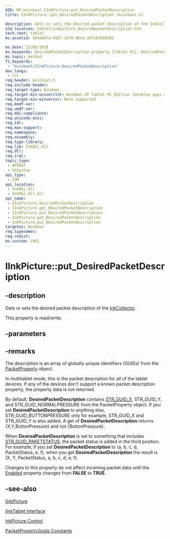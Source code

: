 ```yaml
---
UID: NF:msinkaut.IInkPicture.put_DesiredPacketDescription
title: IInkPicture::put_DesiredPacketDescription (msinkaut.h)

description: Gets or sets the desired packet description of the InkCollector.
old-location: tablet\inkpicture_desiredpacketdescription.htm
tech.root: tablet
ms.assetid: 5b4a667a-b927-4278-9be2-2d7163568582

ms.date: 12/05/2018
ms.keywords: DesiredPacketDescription property [Tablet PC], DesiredPacketDescription property [Tablet PC],IInkPicture interface, IInkPicture interface [Tablet PC],DesiredPacketDescription property, IInkPicture.DesiredPacketDescription, IInkPicture.put_DesiredPacketDescription, IInkPicture::DesiredPacketDescription, IInkPicture::get_DesiredPacketDescription, IInkPicture::put_DesiredPacketDescription, InkPicture.get_DesiredPacketDescription, InkPicture.put_DesiredPacketDescription, get_DesiredPacketDescription, msinkaut/IInkPicture::DesiredPacketDescription, msinkaut/IInkPicture::get_DesiredPacketDescription, msinkaut/IInkPicture::put_DesiredPacketDescription, putDesiredPacketDescription, put_DesiredPacketDescription, tablet.inkpicture_desiredpacketdescription
ms.topic: method
f1_keywords: 
 - "msinkaut/IInkPicture.DesiredPacketDescription"
dev_langs:
 - c++
req.header: msinkaut.h
req.include-header: 
req.target-type: Windows
req.target-min-winverclnt: Windows XP Tablet PC Edition [desktop apps only]
req.target-min-winversvr: None supported
req.kmdf-ver: 
req.umdf-ver: 
req.ddi-compliance: 
req.unicode-ansi: 
req.idl: 
req.max-support: 
req.namespace: 
req.assembly: 
req.type-library: 
req.lib: InkObj.dll
req.dll: 
req.irql: 
topic_type:
 - APIRef
 - kbSyntax
api_type:
 - COM
api_location:
 - InkObj.dll
 - InkObj.dll.dll
api_name:
 - IInkPicture.DesiredPacketDescription
 - IInkPicture.get_DesiredPacketDescription
 - IInkPicture.put_DesiredPacketDescription
 - InkPicture.get_DesiredPacketDescription
 - InkPicture.put_DesiredPacketDescription
targetos: Windows
req.typenames: 
req.redist: 
ms.custom: 19H1
---
```


# IInkPicture::put_DesiredPacketDescription


## -description



Gets or sets the desired packet description of the <a href="https://docs.microsoft.com/windows/desktop/tablet/inkcollector-class">InkCollector</a>.



This property is read/write.


## -parameters


## -remarks



The description is an array of globally unique identifiers (GUIDs) from the <a href="https://docs.microsoft.com/windows/desktop/tablet/packetpropertyguids-constants">PacketProperty</a> object.

In multitablet mode, this is the packet description for all of the tablet devices. If any of the devices don't support a known packet description property, the property data is not returned.

By default, <b>DesiredPacketDescription</b> contains <a href="https://docs.microsoft.com/windows/desktop/tablet/packetpropertyguids-constants">STR_GUID_X</a>, STR_GUID_Y, and STR_GUID_NORMALPRESSURE from the PacketProperty object. If you set <b>DesiredPacketDescription</b> to anything else, STR_GUID_BUTTONPRESSURE only for example, STR_GUID_X and STR_GUID_Y is also added.  A get of <b>DesiredPacketDescription</b> returns {X,Y,ButtonPressure} and not {ButtonPressure}.

When <b>DesiredPacketDescription</b> is set to something that includes <a href="https://docs.microsoft.com/windows/desktop/tablet/packetpropertyguids-constants">STR_GUID_PAKETSTATUS</a>, the packet status is added in the third position. For example, if you set <b>DesiredPacketDescription</b> to (a, b, c, d, PacketStatus, e, f), when you get <b>DesiredPacketDescription</b> the result is (X, Y, PacketStatus, a, b, c, d, e, f).

Changes to this property do not affect incoming packet data until the <a href="https://docs.microsoft.com/windows/desktop/api/msinkaut/nf-msinkaut-iinkpicture-get_enabled">Enabled</a> property changes from <b>FALSE</b> to <b>TRUE</b>.




## -see-also




<a href="https://msdn.microsoft.com/en-us/library/Mt846800(v=VS.85).aspx">IInkPicture</a>



<a href="https://docs.microsoft.com/windows/desktop/api/msinkaut/nn-msinkaut-iinktablet">IInkTablet Interface</a>



<a href="https://docs.microsoft.com/windows/desktop/tablet/inkpicture-control">InkPicture Control</a>



<a href="https://docs.microsoft.com/windows/desktop/tablet/packetpropertyguids-constants">PacketPropertyGuids Constants</a>
 

 

